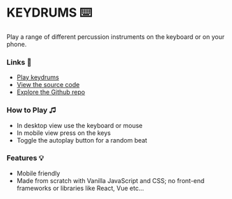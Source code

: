 # KEYDRUMS ⌨️

Play a range of different percussion instruments on the keyboard or on your phone.

### Links 🔗
- [Play keydrums](https://js-key-drums.rolandjlevy.repl.co/)
- [View the source code](https://replit.com/@RolandJLevy/js-key-drums)
- [Explore the Github repo](https://github.com/rolandjlevy/js-key-drums)

### How to Play ♫
- In desktop view use the keyboard or mouse
- In mobile view press on the keys
- Toggle the autoplay button for a random beat

### Features 💡
- Mobile friendly
- Made from scratch with Vanilla JavaScript and CSS; no front-end frameworks or libraries like React, Vue etc...